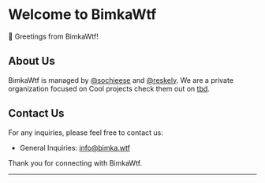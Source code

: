 # Welcome to BimkaWtf



👋 Greetings from BimkaWtf!

## About Us

BimkaWtf is managed by [@sochieese](https://github.com/sochieese) and [@reskely](https://github.com/reskely). We are a private organization focused on Cool projects check them out on [tbd](https://discord.com).

## Contact Us

For any inquiries, please feel free to contact us:

- General Inquiries: [info@bimka.wtf](info@bimka.wtf)

Thank you for connecting with BimkaWtf.

---
